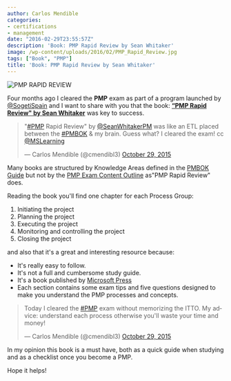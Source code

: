 ```yaml
---
author: Carlos Mendible
categories:
- certifications
- management
date: "2016-02-29T23:55:57Z"
description: 'Book: PMP Rapid Review by Sean Whitaker'
image: /wp-content/uploads/2016/02/PMP_Rapid_Review.jpg
tags: ["Book", "PMP"]
title: 'Book: PMP Rapid Review by Sean Whitaker'
---
```

![PMP RAPID REVIEW](/wp-content/uploads/2016/02/PMP_Rapid_Review.jpg)

Four months ago I cleared the **PMP** exam as part of a program launched by <a href="https://twitter.com/sogetispain" target="_blank">@SogetiSpain</a> and I want to share with you that the book: **<a href="http://www.amazon.com/PMP-Rapid-Review-Sean-Whitaker/dp/0735664404" target="_blank">&#8220;PMP Rapid Review" by Sean Whitaker</a>** was key to success.

<blockquote class="twitter-tweet" data-width="550">
  <p lang="en" dir="ltr">
    "<a href="https://twitter.com/hashtag/PMP?src=hash">#PMP</a> Rapid Review" by <a href="https://twitter.com/SeanWhitakerPM">@SeanWhitakerPM</a> was like an ETL placed between the <a href="https://twitter.com/hashtag/PMBOK?src=hash">#PMBOK</a> & my brain. Guess what? I cleared the exam! cc <a href="https://twitter.com/MSLearning">@MSLearning</a>
  </p>
  
  <p>
    &mdash; Carlos Mendible (@cmendibl3) <a href="https://twitter.com/cmendibl3/status/659813505466527744">October 29, 2015</a>
  </p>
</blockquote>

Many books are structured by Knowledge Areas defined in the <a href="http://www.pmi.org/PMBOK-Guide-and-Standards.aspx" target="_blank">PMBOK Guide</a> but not by the <a href="https://www.google.es/url?sa=t&rct=j&q=&esrc=s&source=web&cd=1&cad=rja&uact=8&ved=0ahUKEwimksiMs6DLAhXFtRoKHRmLDLkQFggcMAA&url=http%3A%2F%2Fwww.pmi.org%2FCertification%2FProject-Management-Professional-PMP%2F~%2Fmedia%2FPDF%2FCertifications%2FPMP_Examination_Content_Outline_Aug.ashx&usg=AFQjCNEkvPM59ySj3WbdutaQtiV30QerWQ&bvm=bv.115339255,d.ZWU" target="_blank">PMP Exam Content Outline</a> as"PMP Rapid Review" does.

Reading the book you'll find one chapter for each Process Group:

1. Initiating the project
2. Planning the project
3. Executing the project
4. Monitoring and controlling the project
5. Closing the project

and also that it's a great and interesting resource because:

* It's really easy to follow.
* It's not a full and cumbersome study guide.
* It's a book published by <a href="https://www.microsoftpressstore.com" target="_blank">Microsoft Press</a>
* Each section contains some exam tips and five questions designed to make you understand the PMP processes and concepts.

<blockquote class="twitter-tweet" data-width="550">
  <p lang="en" dir="ltr">
    Today I cleared the <a href="https://twitter.com/hashtag/PMP?src=hash">#PMP</a> exam without memorizing the ITTO. My advice: understand each process otherwise you'll waste your time and money!
  </p>
  
  <p>
    &mdash; Carlos Mendible  (@cmendibl3) <a href="https://twitter.com/cmendibl3/status/659810766711861248">October 29, 2015</a>
  </p>
</blockquote>


In my opinion this book is a must have, both as a quick guide when studying and as a checklist once you become a PMP.

Hope it helps!